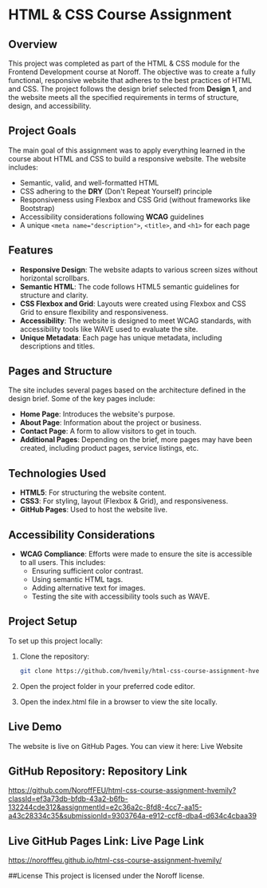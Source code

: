 # HTML & CSS Course Assignment

## Overview

This project was completed as part of the HTML & CSS module for the Frontend Development course at Noroff. The objective was to create a fully functional, responsive website that adheres to the best practices of HTML and CSS. The project follows the design brief selected from **Design 1**, and the website meets all the specified requirements in terms of structure, design, and accessibility.

## Project Goals

The main goal of this assignment was to apply everything learned in the course about HTML and CSS to build a responsive website. The website includes:

- Semantic, valid, and well-formatted HTML
- CSS adhering to the **DRY** (Don't Repeat Yourself) principle
- Responsiveness using Flexbox and CSS Grid (without frameworks like Bootstrap)
- Accessibility considerations following **WCAG** guidelines
- A unique `<meta name="description">`, `<title>`, and `<h1>` for each page

## Features

- **Responsive Design**: The website adapts to various screen sizes without horizontal scrollbars.
- **Semantic HTML**: The code follows HTML5 semantic guidelines for structure and clarity.
- **CSS Flexbox and Grid**: Layouts were created using Flexbox and CSS Grid to ensure flexibility and responsiveness.
- **Accessibility**: The website is designed to meet WCAG standards, with accessibility tools like WAVE used to evaluate the site.
- **Unique Metadata**: Each page has unique metadata, including descriptions and titles.
  
## Pages and Structure

The site includes several pages based on the architecture defined in the design brief. Some of the key pages include:

- **Home Page**: Introduces the website's purpose.
- **About Page**: Information about the project or business.
- **Contact Page**: A form to allow visitors to get in touch.
- **Additional Pages**: Depending on the brief, more pages may have been created, including product pages, service listings, etc.

## Technologies Used

- **HTML5**: For structuring the website content.
- **CSS3**: For styling, layout (Flexbox & Grid), and responsiveness.
- **GitHub Pages**: Used to host the website live.

## Accessibility Considerations

- **WCAG Compliance**: Efforts were made to ensure the site is accessible to all users. This includes:
  - Ensuring sufficient color contrast.
  - Using semantic HTML tags.
  - Adding alternative text for images.
  - Testing the site with accessibility tools such as WAVE.
  
## Project Setup

To set up this project locally:

1. Clone the repository:
   ```bash
   git clone https://github.com/hvemily/html-css-course-assignment-hvemily.git
2. Open the project folder in your preferred code editor.

3. Open the index.html file in a browser to view the site locally.

## Live Demo
The website is live on GitHub Pages. You can view it here: Live Website

## GitHub Repository: Repository Link
https://github.com/NoroffFEU/html-css-course-assignment-hvemily?classId=ef3a73db-bfdb-43a2-b6fb-132244cde312&assignmentId=e2c36a2c-8fd8-4cc7-aa15-a43c28334c35&submissionId=9303764a-e912-ccf8-dba4-d634c4cbaa39

## Live GitHub Pages Link: Live Page Link
https://norofffeu.github.io/html-css-course-assignment-hvemily/

##License
This project is licensed under the Noroff license.
